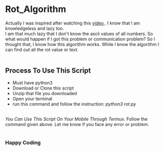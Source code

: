 # Rot_Algorithm

<p>Actually I was inspired after watching this <a href="https://www.youtube.com/watch?v=i9CBKGLVCME"> video </a>. I know that I am knowledgeless and lazy too. <br> I am that much lazy that I don't know the ascii values of all numbers. So what would happen if I got this problem or communication problem? So I thought that, I know how this algorithm works. While I know the algorithm I can find out all the rot value or text. <br><br></p>
<h2>Process To Use This Script</h2>
<ul>
  <li> Must have python3</li>
  <li> Download or Clone this script</li>
  <li> Unzip that file you downloaded</li>
  <li> Open your terminal</li>
  <li> run this command and follow the instruction: <i>python3 rot.py</i><br><br></li>
</ul>
<i>You Can Use This Script On Your Mobile Through Termux.</i> Follow the command given above. Let me know if you face any error or problem.<br><br>

<h3> Happy Coding </h3>
